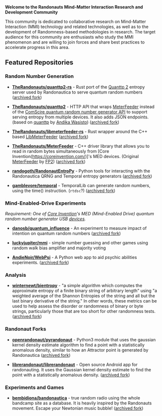 **Welcome to the Randonauts Mind-Matter Interaction Research and Development Community**

This community is dedicated to collaborative research on Mind-Matter Interaction (MMI) technology and related technologies, as well as to the development of Randomness-based methodologies in research.
The target audience for this community are enthusiasts who study the MMI phenomenon and are willing to join forces and share best practices to accelerate progress in this area.

## Featured Repositories

### Random Number Generation

* **[TheRandonauts/quanttp2-rs](https://github.com/TheRandonauts/quanttp2-rs)** - Rust port of the [Quanttp 2](https://github.com/TheRandonauts/quanttp2) entropy server used by Randonautica to serve quantum random numbers ([archived fork](https://github.com/RandonautEcosystem/quanttp2-rs))

* **[TheRandonauts/quanttp2](https://github.com/TheRandonauts/quanttp2)** - HTTP API that wraps [MeterFeeder](https://github.com/TheRandonauts/MeterFeeder) instead of the [ComScire quantum random number generator API](https://comscire.com/downloads/qwqngdoc/) to support serving entropy from multiple devices. It also adds JSON endpoints. (based on [quanttp](https://github.com/awasisto/quanttp) by [Andika Wasisto](https://www.wasisto.com/)) ([archived fork](https://github.com/RandonautEcosystem/quanttp2))

* **[TheRandonauts/libmeterfeeder-rs](https://github.com/TheRandonauts/libmeterfeeder-rs)** - Rust wrapper around the C++ based [LibMeterFeeder](https://github.com/TheRandonauts/MeterFeeder) ([archived fork](https://github.com/RandonautEcosystem/libmeterfeeder-rs))

* **[TheRandonauts/MeterFeeder](https://github.com/TheRandonauts/MeterFeeder)** - C++ driver library that allows you to read in random bytes simultaneously from [Core Invention(https://coreinvention.com/)]'s MED devices. (Original [MeterFeeder](https://github.com/vfp2/MeterFeeder) by [FP2](https://github.com/vfp2/)) ([archived fork](https://github.com/RandonautEcosystem/MeterFeeder))

* **[randogoth/RandonautEntroPy](https://github.com/randogoth/RandonautEntroPy)** - Python tools for interacting with the Randonautica QRNG and Temporal entropy generators ([archived fork](https://github.com/RandonautEcosystem/RandonautEntroPy))

* **[gamblevore/temporal](https://github.com/gamblevore/temporal)** - TemporalLib can generate random numbers, using the time() instruction. (`rtdsc`?) ([archived fork](https://github.com/RandonautEcosystem/temporal))

### Mind-Enabled-Drive Experiments

_Requirement: One of [Core Invention](https://coreinvention.com/)'s MED (Mind-Enabled Drive) quantum random number generator USB [devices](https://github.com/RandonautEcosystem/.github/blob/main/docs/MED_devices.md)._

* **[danosb/quantum_influence](https://github.com/danosb/quantum_influence)** - An experiment to measure impact of intention on quantum random numbers ([archived fork](https://github.com/RandonautEcosystem/quantum_influence))

* **[luckyjupiter/mmi](https://github.com/luckyjupiter/mmi)** - simple number guessing and other games using random walk bias amplifier and majority voting

* **[AndieNoir/WebPsi](https://github.com/AndieNoir/WebPsi)** - A Python web app to aid psychic abilities experiments. ([archived fork](https://github.com/RandonautEcosystem/WebPsi))

### Analysis

* **[winternewt/bientropy](https://github.com/winternewt/bientropy)** - "a simple algorithm which computes the approximate entropy of a finite binary string of arbitrary length" using "a weighted average of the Shannon Entropies of the string and all but the last binary derivative of the string." In other words, these metrics can be used to help assess the disorder or randomness of binary or byte strings, particularly those that are too short for other randomness tests. ([archived fork](https://github.com/RandonautEcosystem/bientropy))

### Randonaut Forks

* **[openrandonaut/pyrandonaut](https://github.com/openrandonaut/pyrandonaut)** - Python3 module that uses the gaussian kernel density estimate algorithm to find a point with a statistically anomalous density, similar to how an Attractor point is generated by Randonautica ([archived fork](https://github.com/RandonautEcosystem/pyrandonaut))

* **[librerandonaut/librerandonaut](https://github.com/librerandonaut/librerandonaut)** - Open source Android app for randonauting. It uses the Gaussian kernel density estimate to find the point with a statistically anomalous density. ([archived fork](https://github.com/RandonautEcosystem/librerandonaut))

### Experiments and Games

* **[bembidiona/bandonautica](https://github.com/bembidiona/bandonautica)** - true random radio using the whole bandcamp site as a database. It is heavily inspired by the Randonauts movement. Escape your Newtonian music bubble! ([archived fork](https://github.com/RandonautEcosystem/bandonautica))
